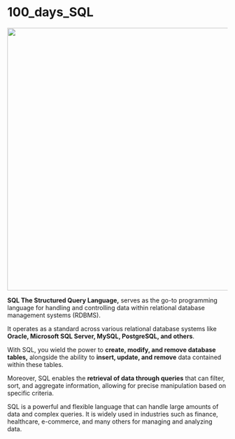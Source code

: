 # 100_days_SQL

<img style="hight:700px; width:600px;" src="https://letmefail.com/wp-content/uploads/2023/03/sql-1536x739.jpeg"> </img>
<p>
<b>SQL The Structured Query Language,</b> serves as the go-to programming language for handling and controlling data within relational database management systems (RDBMS).

It operates as a standard across various relational database systems like <b>Oracle, Microsoft SQL Server, MySQL, PostgreSQL, and others</b>.<br>

With SQL, you wield the power to  <b>create, modify, and remove database tables,</b> alongside the ability to <b>insert, update, and remove</b> data contained within these tables.<br>

Moreover, SQL enables the <b>retrieval of data through queries</b> that can filter, sort, and aggregate information, allowing for precise manipulation based on specific criteria.</p>

<p> SQL is a powerful and flexible language that can handle large amounts of data and complex queries. It is widely used in industries such as finance, healthcare, e-commerce, and many others for managing and analyzing data. </p>



